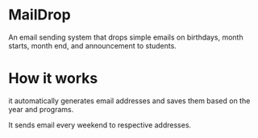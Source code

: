 # MailDrop
An email sending system that drops simple emails on birthdays, month starts, month end, and announcement to students.


# How it works
it automatically generates email addresses and saves them based on the year and programs.

It sends email every weekend to respective addresses. 

